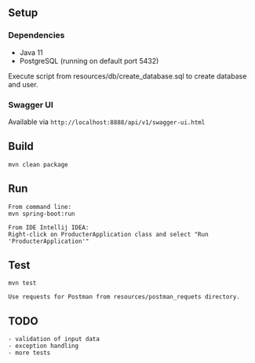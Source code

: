 ## Setup

### Dependencies
- Java 11
- PostgreSQL (running on default port 5432)

Execute script from resources/db/create_database.sql to create database and user.

### Swagger UI
Available via `http://localhost:8888/api/v1/swagger-ui.html`

## Build

```
mvn clean package
```

## Run

```
From command line:
mvn spring-boot:run
```
```
From IDE Intellij IDEA:
Right-click on ProducterApplication class and select "Run 'ProducterApplication'"
```


## Test

```
mvn test
```

```
Use requests for Postman from resources/postman_requets directory.
```

## TODO

```
- validation of input data
- exception handling
- more tests
```

